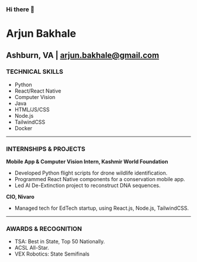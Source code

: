 ### Hi there 👋


# Arjun Bakhale

## Ashburn, VA | arjun.bakhale@gmail.com 

### TECHNICAL SKILLS
- Python
- React/React Native
- Computer Vision
- Java
- HTML/JS/CSS
- Node.js
- TailwindCSS
- Docker

---

### INTERNSHIPS & PROJECTS

**Mobile App & Computer Vision Intern, Kashmir World Foundation**  
- Developed Python flight scripts for drone wildlife identification.
- Programmed React Native components for a conservation mobile app.
- Led AI De-Extinction project to reconstruct DNA sequences.

**CIO, Nivaro**  
- Managed tech for EdTech startup, using React.js, Node.js, TailwindCSS.
  

---

### AWARDS & RECOGNITION

- TSA: Best in State, Top 50 Nationally.
- ACSL All-Star.
- VEX Robotics: State Semifinals




